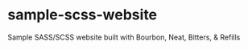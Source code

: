 sample-scss-website
===================

Sample SASS/SCSS website built with Bourbon, Neat, Bitters, &amp; Refills
